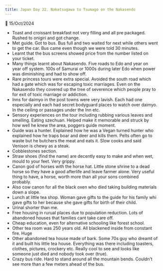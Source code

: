 ```yaml
---
title: Japan Day 22. Nakatsugawa to Tsumago on the Nakasendo
---
```

🌱
15/Oct/2024

- Toast and croissant breakfast not very filling and all pre packaged. Rushed to onigiri and got change.
- Met guide. Got to bus. Bus full and two waited for next while others went to get the car. Bus came even though we were told 30 minutes. 
- Learnt that the bus screens showed price from the number listed on your ticket.
- Many things learnt about Nakasendo. Five roads to Edo and year on year off system. 100s of Samurai or 1000s during later Edo when power was diminishing and had to show off.
- Rare princess tours were extra special. Avoided the south road which had a gate which was for escaping toxic marriages. Even on the Nakasendo they covered up the tree of severence which people pray to for exit of toxic marriage or addiction.
- Inns for daimyo in the post towns were very lavish. Each had one especially and each had secret bodyguard places to watch over daimyo. In the ceiling or passages under the Inn etc.
- Sensory experiences on the tour including rubbing various leaves and smelling. Eating szechuan. Helped make it memorable and struck by how well he knew the area, poggers guide moment. 
- Guide was a hunter. Explained how he was a Vegan turned hunter who explained how he traps boar and deer and kills them. Pelts often go to waste but he butchers the meat and eats it. Slow cooks and said Venison is chewy as a steak.
- Cobblestones section.
- Straw shoes (find the name) are decently easy to make and when wet, mould to your feet. Very grippy. 
- Canon god of horses with the horse hat. Little stone shrine to a dead horse so they have a good afterlife and leave farmer alone. Very useful thing to have, a horse, worth more than all your sons combined probably.
- Also cow canon for all the black oxen who died taking building materials down a slope.
- Lunch at little tea shop. Woman gave gifts to the guide for his family whi gave gifts to her because she gave gifts for birth of their child. 
- Urinal shorter than me.
- Free housing in rurual places due to population reduction. Lots of abandoned houses that families cant take care off.
- Cheap education, even for alternative schooling like forest school.
- Other tea room was 250 years old. All blackened inside from constant fire. Huge 
- Other abandoned tea house made of bark. Some 70s guy who dreamt of it and built his little tea house. Everything was there including toasters, clothes, pictures, crockery etc. Really cool to see and looks like someone just died and nobody took over (true).
- Crazy bus ride. Hard to stand around all the mountain bends. Couldn't see more than a few meters ahead of the bus.
